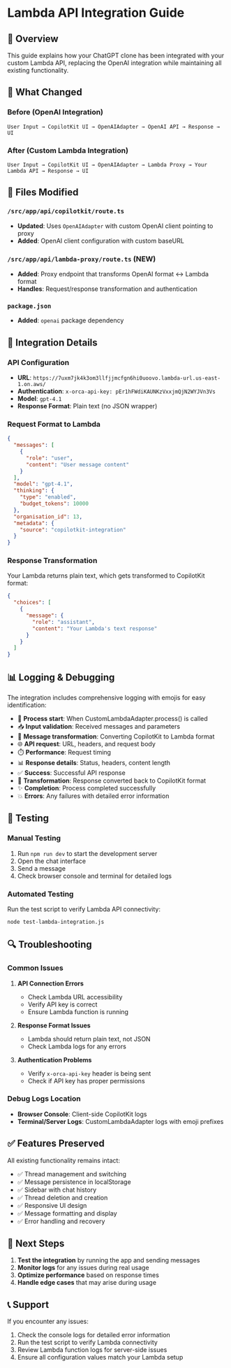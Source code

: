 # Lambda API Integration Guide

## 🎯 Overview

This guide explains how your ChatGPT clone has been integrated with your custom Lambda API, replacing the OpenAI integration while maintaining all existing functionality.

## 🔄 What Changed

### Before (OpenAI Integration)
```
User Input → CopilotKit UI → OpenAIAdapter → OpenAI API → Response → UI
```

### After (Custom Lambda Integration)
```
User Input → CopilotKit UI → OpenAIAdapter → Lambda Proxy → Your Lambda API → Response → UI
```

## 📁 Files Modified

### `/src/app/api/copilotkit/route.ts`
- **Updated**: Uses `OpenAIAdapter` with custom OpenAI client pointing to proxy
- **Added**: OpenAI client configuration with custom baseURL

### `/src/app/api/lambda-proxy/route.ts` (NEW)
- **Added**: Proxy endpoint that transforms OpenAI format ↔ Lambda format
- **Handles**: Request/response transformation and authentication

### `package.json`
- **Added**: `openai` package dependency

## 🔧 Integration Details

### API Configuration
- **URL**: `https://7uxm7jk4k3om3llfjjmcfgn6hi0uoovo.lambda-url.us-east-1.on.aws/`
- **Authentication**: `x-orca-api-key: pEr1hFWdiKAUNKzVxxjmQjN2WYJVn3Vs`
- **Model**: `gpt-4.1`
- **Response Format**: Plain text (no JSON wrapper)

### Request Format to Lambda
```json
{
  "messages": [
    {
      "role": "user",
      "content": "User message content"
    }
  ],
  "model": "gpt-4.1",
  "thinking": {
    "type": "enabled",
    "budget_tokens": 10000
  },
  "organisation_id": 13,
  "metadata": {
    "source": "copilotkit-integration"
  }
}
```

### Response Transformation
Your Lambda returns plain text, which gets transformed to CopilotKit format:
```json
{
  "choices": [
    {
      "message": {
        "role": "assistant",
        "content": "Your Lambda's text response"
      }
    }
  ]
}
```

## 📊 Logging & Debugging

The integration includes comprehensive logging with emojis for easy identification:

- 🚀 **Process start**: When CustomLambdaAdapter.process() is called
- 📥 **Input validation**: Received messages and parameters
- 📝 **Message transformation**: Converting CopilotKit to Lambda format
- 🌐 **API request**: URL, headers, and request body
- ⏱️ **Performance**: Request timing
- 📊 **Response details**: Status, headers, content length
- ✅ **Success**: Successful API response
- 🔄 **Transformation**: Response converted back to CopilotKit format
- ✨ **Completion**: Process completed successfully
- 💥 **Errors**: Any failures with detailed error information

## 🧪 Testing

### Manual Testing
1. Run `npm run dev` to start the development server
2. Open the chat interface
3. Send a message
4. Check browser console and terminal for detailed logs

### Automated Testing
Run the test script to verify Lambda API connectivity:
```bash
node test-lambda-integration.js
```

## 🔍 Troubleshooting

### Common Issues

1. **API Connection Errors**
   - Check Lambda URL accessibility
   - Verify API key is correct
   - Ensure Lambda function is running

2. **Response Format Issues**
   - Lambda should return plain text, not JSON
   - Check Lambda logs for any errors

3. **Authentication Problems**
   - Verify `x-orca-api-key` header is being sent
   - Check if API key has proper permissions

### Debug Logs Location
- **Browser Console**: Client-side CopilotKit logs
- **Terminal/Server Logs**: CustomLambdaAdapter logs with emoji prefixes

## ✅ Features Preserved

All existing functionality remains intact:
- ✅ Thread management and switching
- ✅ Message persistence in localStorage
- ✅ Sidebar with chat history
- ✅ Thread deletion and creation
- ✅ Responsive UI design
- ✅ Message formatting and display
- ✅ Error handling and recovery

## 🚀 Next Steps

1. **Test the integration** by running the app and sending messages
2. **Monitor logs** for any issues during real usage
3. **Optimize performance** based on response times
4. **Handle edge cases** that may arise during usage

## 📞 Support

If you encounter any issues:
1. Check the console logs for detailed error information
2. Run the test script to verify Lambda connectivity
3. Review Lambda function logs for server-side issues
4. Ensure all configuration values match your Lambda setup
